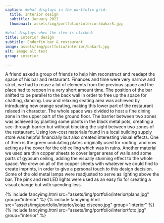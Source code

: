 ```yaml
---
caption: #what displays in the portfolio grid:
  title: Interior design
  subtitle: January 2022
  thumbnail: assets/img/portfolio/interior/bakarS.jpg
  
#what displays when the item is clicked:
title: Interior design
subtitle: Endorfin bar & restaurant
image: assets/img/portfolio/interior/bakarS.jpg
alt: image alt text
group: interior

---
```

A friend asked a group of friends to help him reconstruct and readapt the space of his bar and restaurant. Finances and time were very narrow and strict, we had to reuse a lot of elements from the previous space and the place had to reopen in a very short amount time. The position of the bar shifted to be parallel to the back wall in order to free up the space for chatting, dancing. Low and relaxing seating area was achieved by introducing new orange seating, making this lower part of the restaurant relaxed in character. The whole space was divided to host a fine dining zone in the upper part of the ground floor. The barrier between two zones was achieved by planting some plants in the black metal pots, creating a see-through barrier but without blocking the sight between two zones of the restaurant. Using low-cost materials found in a local building supply store was helpful financially but also created interesting visual effects. One of them is the green undulating plates originally used for roofing, and now acting as the cover for the old ceiling which was in ruins. Another material we used are thin copper sheets to cover larger areas of walls and some parts of gypsum ceiling, adding the visually stunning effect to the whole space. We drew on all of the copper sheets with whatever we could find to create imprints, in order to give a personal touch to this design decision. Some of the old metal lamps were readjusted to serve as lighting above the bar. The pink and red LED lights were used as an easy fix for creating a visual change but with spending less. 

{% include fancyimg.html src="assets/img/portfolio/interior/plans.jpg" group="interior" %}
{% include fancyimg.html src="assets/img/portfolio/interior/kolaz cisceno.jpg" group="interior" %}
{% include fancyimg.html src="assets/img/portfolio/interior/foto.jpg" group="interior" %}
